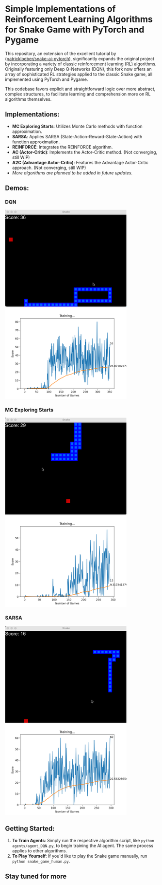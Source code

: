 # Simple Implementations of Reinforcement Learning Algorithms for Snake Game with PyTorch and Pygame

This repository, an extension of the excellent tutorial by ([patrickloeber/snake-ai-pytorch](https://github.com/patrickloeber/snake-ai-pytorch)), significantly expands the original project by incorporating a variety of classic reinforcement learning (RL) algorithms. Originally featuring only Deep Q-Networks (DQN), this fork now offers an array of sophisticated RL strategies applied to the classic Snake game, all implemented using PyTorch and Pygame.

This codebase favors explicit and straightforward logic over more abstract, complex structures, to facilitate learning and comprehension more on RL algorithms themselves.

## Implementations:
- **MC Exploring Starts**: Utilizes Monte Carlo methods with function approximation.
- **SARSA**: Applies SARSA (State-Action-Reward-State-Action) with function approximation.
- **REINFORCE**: Integrates the REINFORCE algorithm.
- **AC (Actor-Critic)**: Implements the Actor-Critic method. (Not converging, still WIP)
- **A2C (Advantage Actor-Critic)**: Features the Advantage Actor-Critic approach. (Not converging, still WIP)
- *More algorithms are planned to be added in future updates.*

## Demos:
### DQN
<p float="left">
  <img src="https://github.com/SihanChen46/pytorch-rl-algorithms-implementation-snake/blob/gifs/gifs/DQN.gif" width="400" />
  <img src="https://github.com/SihanChen46/pytorch-rl-algorithms-implementation-snake/blob/gifs/results/DQN.png" width="400" /> 
</p>

### MC Exploring Starts
<p float="left">
  <img src="https://github.com/SihanChen46/pytorch-rl-algorithms-implementation-snake/blob/gifs/gifs/MC_exploring_starts.gif" width="400" />
  <img src="https://github.com/SihanChen46/pytorch-rl-algorithms-implementation-snake/blob/gifs/results/MC_exploring_starts.png" width="400" /> 
</p>

### SARSA
<p float="left">
  <img src="https://github.com/SihanChen46/pytorch-rl-algorithms-implementation-snake/blob/gifs/gifs/SARSA.gif" width="400" />
  <img src="https://github.com/SihanChen46/pytorch-rl-algorithms-implementation-snake/blob/gifs/results/SARSA.png" width="400" /> 
</p>

## Getting Started:
1. **To Train Agents**: Simply run the respective algorithm script, like `python agents/agent_DQN.py`, to begin training the AI agent. The same process applies to other algorithms.
2. **To Play Yourself**: If you'd like to play the Snake game manually, run `python snake_game_human.py`.

## Stay tuned for more